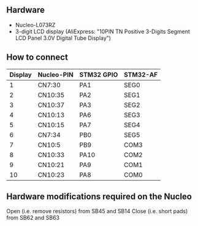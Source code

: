 ## Hardware 

 - Nucleo-L073RZ
 - 3-digit LCD display (AliExpress: "10PIN TN Positive 3-Digits Segment LCD Panel 3.0V Digital Tube Display")

## How to connect

| Display | Nucleo-PIN | STM32 GPIO | STM32-AF |
|---------|------------|------------|----------|
| 1       | CN7:30     | PA1        | SEG0     |
| 2       | CN10:35    | PA2        | SEG1     |
| 3       | CN10:37    | PA3        | SEG2     |
| 4       | CN10:13    | PA6        | SEG3     |
| 5       | CN10:15    | PA7        | SEG4     |
| 6       | CN7:34     | PB0        | SEG5     |
| 7       | CN10:5     | PB9        | COM3     |
| 8       | CN10:33    | PA10       | COM2     |
| 9       | CN10:21    | PA9        | COM1     |
| 10      | CN10:23    | PA8        | COM0     |

## Hardware modifications required on the Nucleo

Open (i.e. remove resistors) from SB45 and SB14
Close (i.e. short pads) from SB62 and SB63
